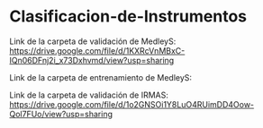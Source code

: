 # Clasificacion-de-Instrumentos

Link de la carpeta de validación de MedleyS: https://drive.google.com/file/d/1KXRcVnMBxC-IQn06DFnj2i_x73Dxhvmd/view?usp=sharing

Link de la carpeta de entrenamiento de MedleyS:

Link de la carpeta de validación de IRMAS:  https://drive.google.com/file/d/1o2GNSOi1Y8LuO4RUimDD4Oow-Qol7FUo/view?usp=sharing
